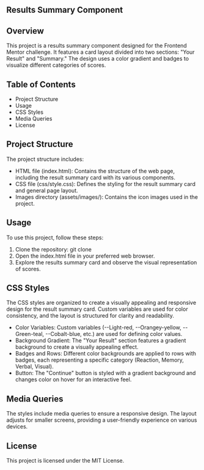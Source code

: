 ## Results Summary Component

## Overview
This project is a results summary component designed for the Frontend Mentor challenge. It features a card layout divided into two sections: "Your Result" and "Summary." The design uses a color gradient and badges to visualize different categories of scores.

## Table of Contents
 - Project Structure
 - Usage
 - CSS Styles
 - Media Queries
 - License

## Project Structure
The project structure includes:

 - HTML file (index.html):
Contains the structure of the web page, including the result summary card with its various components.
 - CSS file (css/style.css):
Defines the styling for the result summary card and general page layout.
 - Images directory (assets/images/):
Contains the icon images used in the project.

## Usage
To use this project, follow these steps:

 1. Clone the repository:
git clone <repository-url>
 2. Open the index.html file in your preferred web browser.
 3. Explore the results summary card and observe the visual representation of scores.

## CSS Styles
The CSS styles are organized to create a visually appealing and responsive design for the result summary card. Custom variables are used for color consistency, and the layout is structured for clarity and readability.

 - Color Variables:
Custom variables (--Light-red, --Orangey-yellow, --Green-teal, --Cobalt-blue, etc.) are used for defining color values.
 - Background Gradient:
The "Your Result" section features a gradient background to create a visually appealing effect.
 - Badges and Rows:
Different color backgrounds are applied to rows with badges, each representing a specific category (Reaction, Memory, Verbal, Visual).
 - Button:
The "Continue" button is styled with a gradient background and changes color on hover for an interactive feel.

## Media Queries
The styles include media queries to ensure a responsive design. The layout adjusts for smaller screens, providing a user-friendly experience on various devices.

## License
This project is licensed under the MIT License.
